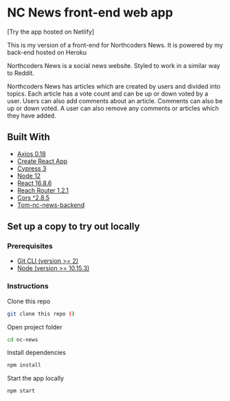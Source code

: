 # NC News front-end web app

[Try the app hosted on Netlify]

This is my version of a front-end for Northcoders News. It is powered by my back-end hosted on Heroku

Northcoders News is a social news website. Styled to work in a similar way to Reddit.

Northcoders News has articles which are created by users and divided into topics. Each article has a vote count and can be up or down voted by a user. Users can also add comments about an article. Comments can also be up or down voted. A user can also remove any comments or articles which they have added.

## Built With

- [Axios 0.18](https://github.com/axios/axios)
- [Create React App](https://facebook.github.io/create-react-app/)
- [Cypress 3](https://cypress.io)
- [Node 12](https://nodejs.org)
- [React 16.8.6](https://reactjs.org/)
- [Reach Router 1.2.1](https://reach.tech/router)
- [Cors ^2.8.5](https://enable-cors.org/)
- [Tom-nc-news-backend]()

## Set up a copy to try out locally

### Prerequisites

- [Git CLI (version >= 2)](https://git-scm.com/)
- [Node (version >= 10.15.3)](https://nodejs.org)

### Instructions

Clone this repo

```bash
git clone this repo ()

```

Open project folder

```bash
cd nc-news
```

Install dependencies

```bash
npm install
```

Start the app locally

```bash
npm start
```
